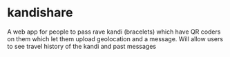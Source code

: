 # kandishare
A web app for people to pass rave kandi (bracelets) which have QR coders on them which let them upload geolocation and a message. Will allow users to see travel history of the kandi and past messages
